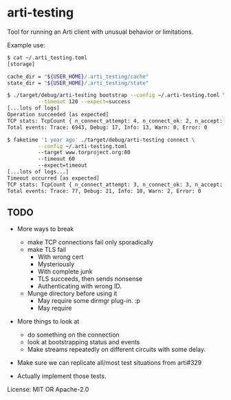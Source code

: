 # arti-testing

Tool for running an Arti client with unusual behavior or limitations.

Example use:

```sh
$ cat ~/.arti_testing.toml
[storage]

cache_dir = "${USER_HOME}/.arti_testing/cache"
state_dir = "${USER_HOME}/.arti_testing/state"

$ ./target/debug/arti-testing bootstrap --config ~/.arti-testing.toml \
          --timeout 120 --expect=success
[...lots of logs]
Operation succeeded [as expected]
TCP stats: TcpCount { n_connect_attempt: 4, n_connect_ok: 2, n_accept: 0, n_bytes_send: 461102, n_bytes_recv: 3502811 }
Total events: Trace: 6943, Debug: 17, Info: 13, Warn: 0, Error: 0

$ faketime '1 year ago' ./target/debug/arti-testing connect \
          --config ~/.arti-testing.toml
          --target www.torproject.org:80
          --timeout 60
          --expect=timeout
[...lots of logs...]
Timeout occurred [as expected]
TCP stats: TcpCount { n_connect_attempt: 3, n_connect_ok: 3, n_accept: 0, n_bytes_send: 10917, n_bytes_recv: 16704 }
Total events: Trace: 77, Debug: 21, Info: 10, Warn: 2, Error: 0
```

## TODO

- More ways to break
  - make TCP connections fail only sporadically
  - make TLS fail
     - With wrong cert
     - Mysteriously
     - With complete junk
     - TLS succeeds, then sends nonsense
     - Authenticating with wrong ID.
  - Munge directory before using it
     - May require some dirmgr plug-in. :p
     - May require

- More things to look at
  - do something on the connection
  - look at bootstrapping status and events
  - Make streams repeatedly on different circuits with some delay.
- Make sure we can replicate all/most test situations from arti#329
- Actually implement those tests.

License: MIT OR Apache-2.0

